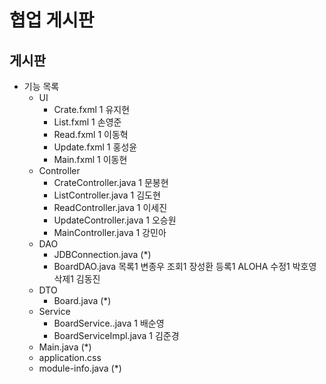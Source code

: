 # 협업 게시판

## 게시판
- 기능 목록
    - UI
        - Crate.fxml 1 유지현
        - List.fxml 1 손영준
        - Read.fxml 1 이동혁
        - Update.fxml 1 홍성윤
        - Main.fxml 1 이동현
    - Controller
        - CrateController.java  1 문봉현
        - ListController.java   1 김도현
        - ReadController.java   1 이세진
        - UpdateController.java 1 오승원
        - MainController.java   1 강민아
    - DAO
        - JDBConnection.java    (*)
        - BoardDAO.java 
        목록1 변종우 
        조회1 장성환
        등록1 ALOHA
        수정1 박호영
        삭제1 김동진
    - DTO
        - Board.java            (*)
    - Service
        - BoardService..java    1 배순영
        - BoardServiceImpl.java 1 김준경
    - Main.java                 (*)
    - application.css
    - module-info.java          (*)
